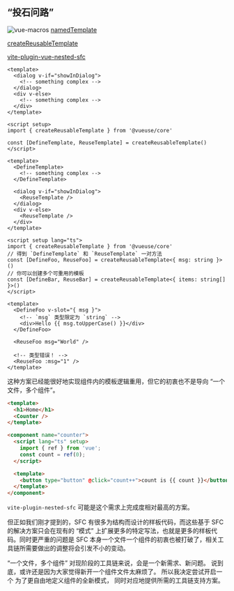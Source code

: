 <h2 class="font-bold text-coolGray">
  “投石问路”
</h2>

<p
  v-click="[1,4]"
  class="flex items-center transition-800 w-580px lh-2 text-coolgray-300/50 text-6"
>
  <img class="w-6rem mr-4" src="https://vue-macros.dev/favicon.svg" alt="vue-macros" >
  <a class="font-mono" href="https://vue-macros.dev/features/named-template.html#namedtemplate">
    namedTemplate
  </a>
</p>

<p
  v-click="[2,4]"
  class="flex items-center transition-800 w-580px lh-2 text-coolgray-300/50 text-6"
>
  <div class="text-12 mr-4" i-logos:vueuse />
  <a class="font-mono" href="https://vueuse.org/core/createReusableTemplate/">
    createReusableTemplate
  </a>
</p>

<p
  v-click="[3,4]"
  class="flex items-center transition-800 w-580px lh-2 text-coolgray-300/50 text-6"
>
  <div class="text-12 mr-4" i-carbon-logo-github />
  <a class="font-mono" href="https://github.com/hunyan-io/vite-plugin-vue-nested-sfc">
    vite-plugin-vue-nested-sfc
  </a>
</p>


```vue {hide|*|3,6|hide}{at: 4, lines: true, class:'!mt-6 transition-800'}
<template>
  <dialog v-if="showInDialog">
    <!-- something complex -->
  </dialog>
  <div v-else>
    <!-- something complex -->
  </div>
</template>
```

```vue {hide|2-4,8-10|13,16|hide}{at: 6, lines: true, class:'transition-800'}
<script setup>
import { createReusableTemplate } from '@vueuse/core'

const [DefineTemplate, ReuseTemplate] = createReusableTemplate()
</script>

<template>
  <DefineTemplate>
    <!-- something complex -->
  </DefineTemplate>

  <dialog v-if="showInDialog">
    <ReuseTemplate />
  </dialog>
  <div v-else>
    <ReuseTemplate />
  </div>
</template>
```

```vue {hide|3-4,5-6,10-13,15,17-18|hide}{at: 8, lines: true, class:'transition-800'}
<script setup lang="ts">
import { createReusableTemplate } from '@vueuse/core'
// 得到 `DefineTemplate` 和 `ReuseTemplate` 一对方法
const [DefineFoo, ReuseFoo] = createReusableTemplate<{ msg: string }>()
// 你可以创建多个可重用的模板
const [DefineBar, ReuseBar] = createReusableTemplate<{ items: string[] }>()
</script>

<template>
  <DefineFoo v-slot="{ msg }">
    <!-- `msg` 类型限定为 `string` -->
    <div>Hello {{ msg.toUpperCase() }}</div>
  </DefineFoo>

  <ReuseFoo msg="World" />

  <!-- 类型错误！ -->
  <ReuseFoo :msg="1" />
</template>
```

<p v-click="[8, 9]" class="flex flex-col transition-800 w-auto lh-2 text-coolgray-300/80 text-4">
  这种方案已经能很好地实现组件内的模板逻辑重用，但它的初衷也不是导向 “一个文件，多个组件”。
</p>

```html {hide|*|hide}{at: 9, lines: true, class:'transition'}
<template>
  <h1>Home</h1>
  <Counter />
</template>

<component name="counter">
  <script lang="ts" setup>
    import { ref } from 'vue';
    const count = ref(0);
  </script>

  <template>
    <button type="button" @click="count++">count is {{ count }}</button>
  </template>
</component>
```

<p v-click="[9, 10]" class="flex flex-col transition-800 w-auto lh-2 text-coolgray-200 text-4">
  <span>
    <code>vite-plugin-nested-sfc</code> 可能是这个需求上完成度相对最高的方案。
  </span>
  
  但正如我们刚才提到的，SFC 有很多为结构而设计的样板代码，而这些基于 SFC 的解决方案只会在现有的 “模式” 上扩展更多的特定写法，也就是更多的样板代码。同时更严重的问题是 SFC 本身一个文件一个组件的初衷也被打破了，相关工具链所需要做出的调整将会引发不小的变动。
</p>

<p v-click="10" class="flex flex-col flex-1 items-center justify-center transition-800 w-auto lh-2 text-6">
  <span class="text-green-200/90 mb-6">
    “一个文件，多个组件”
  </span>
  <span class="text-coolgray-100/90 mb-6">
    对现阶段的工具链来说，会是一个新需求、新问题。
  </span>
  <span class="text-base text-coolgray-100/60 mb-6">
    说到底，或许还是因为大家觉得新开一个组件文件太麻烦了。
  </span>
  <span class="mb-6">
    所以我决定尝试开启一个
    <span class="text-amber-200/90">为了更自由地定义组件的全新模式，</span>
  </span>
  <span class="text-amber-200/90 mb-6">
    同时对应地提供所需的工具链支持方案。
  </span>
</p>

<!--
这里罗列了一些我觉得和这个问题相关度比较高的解决方案。

/ clicks = 1-2 / 对于抽取可以复用的模板，Vue Macros 和 VueUse 演化出了一套方案。

/ clicks = 3 / 对于 SFC 支持定义多个组件，社区有同学做了 nested SFC 插件来支持。我们来逐个了解下他们是怎么设计的。

/ clicks = 4-5 / 假如你的模板上有两个几乎完全重复的部分，只是因为条件分支而被迫要写两次，那么你肯定想重用这个部分的模板。

因为你可能会觉得单单为了视图的模板而拆一个组件似乎有写没必要，拆组件的时候往往我们还会连带着想这个组件需要接收什么参数。

/ clicks = 8 / 当然你还可以给这个可重用的部分传入参数

... 「 读 PPT 底部文案 」但是组件并不是只有视图，对吧？

... 即使给了你传参的能力，它也并不是说要让你把这个可重用的部分当作一个真正意义上的组件。

/ clicks = 9 / 当我一开始调研这个需求、并发现有这样一个解决方案的时候还是蛮惊喜的，但是浏览完这一套写法和模式之后，我还是觉得不应该建立在 SFC 的基础之上，这个事儿可以做得更简单，更直接。我也确实不想在现有的工具链上大肆折腾一番，而只是为了一个和 SFC 设计初衷完全不符的需求。

/ clicks = 10 / 那么我们可以确定的是，我们要从非常基础的部分做起，可能很多东西都要自己重新实现一遍。
-->
